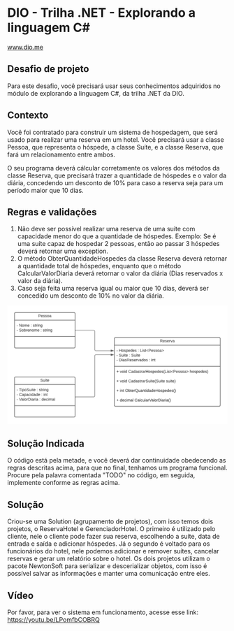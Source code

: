 # DIO - Trilha .NET - Explorando a linguagem C#
www.dio.me

## Desafio de projeto
Para este desafio, você precisará usar seus conhecimentos adquiridos no módulo de explorando a linguagem C#, da trilha .NET da DIO.

## Contexto
Você foi contratado para construir um sistema de hospedagem, que será usado para realizar uma reserva em um hotel. Você precisará usar a classe Pessoa, que representa o hóspede, a classe Suíte, e a classe Reserva, que fará um relacionamento entre ambos.

O seu programa deverá cálcular corretamente os valores dos métodos da classe Reserva, que precisará trazer a quantidade de hóspedes e o valor da diária, concedendo um desconto de 10% para caso a reserva seja para um período maior que 10 dias.

## Regras e validações
1. Não deve ser possível realizar uma reserva de uma suíte com capacidade menor do que a quantidade de hóspedes. Exemplo: Se é uma suíte capaz de hospedar 2 pessoas, então ao passar 3 hóspedes deverá retornar uma exception.
2. O método ObterQuantidadeHospedes da classe Reserva deverá retornar a quantidade total de hóspedes, enquanto que o método CalcularValorDiaria deverá retornar o valor da diária (Dias reservados x valor da diária).
3. Caso seja feita uma reserva igual ou maior que 10 dias, deverá ser concedido um desconto de 10% no valor da diária.


![Diagrama de classe hotel](ReservaHotel\diagrama_classe_inicial.png)

## Solução Indicada
O código está pela metade, e você deverá dar continuidade obedecendo as regras descritas acima, para que no final, tenhamos um programa funcional. Procure pela palavra comentada "TODO" no código, em seguida, implemente conforme as regras acima.

## Solução
Criou-se uma Solution (agrupamento de projetos), com isso temos dois projetos, o ReservaHotel e GerenciadorHotel.
O primeiro é utilizado pelo cliente, nele o cliente pode fazer sua reserva, escolhendo a suíte, data de entrada e saída e
adicionar hóspedes.
Já o segundo é voltado para os funcionários do hotel, nele podemos adicionar e remover suítes, cancelar reservas e gerar
um relatório sobre o hotel.
Os dois projetos utilizam o pacote NewtonSoft para serializar e descerializar objetos, com isso é possível salvar as informações e manter uma comunicação entre eles.

## Vídeo
Por favor, para ver o sistema em funcionamento, acesse esse link: https://youtu.be/LPomfbCOBRQ